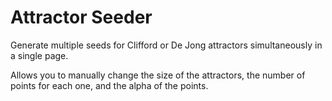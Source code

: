 # Attractor Seeder

Generate multiple seeds for Clifford or De Jong attractors simultaneously in a single page.

Allows you to manually change the size of the attractors, the number of points for each one,
and the alpha of the points.
